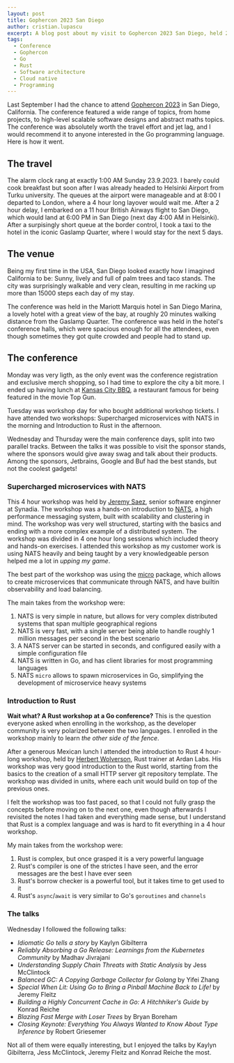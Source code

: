 ```yaml
---
layout: post
title: Gophercon 2023 San Diego
author: cristian.lupascu
excerpt: A blog post about my visit to Gophercon 2023 San Diego, held 25-28.9.2023
tags:
  - Conference
  - Gophercon
  - Go
  - Rust
  - Software architecture
  - Cloud native
  - Programming
---
```


Last September I had the chance to attend [Gophercon 2023](https://www.gophercon.com/) in San Diego, California. The conference featured a wide range of topics, from home projects, to high-level scalable software designs and abstract maths topics. The conference was absolutely worth the travel effort and jet lag, and I would recommend it to anyone interested in the Go programming language. Here is how it went.

## The travel

The alarm clock rang at exactly 1:00 AM Sunday 23.9.2023. I barely could cook breakfast but soon after I was already headed to Helsinki Airport from Turku university. The queues at the airport were manageable and at 8:00 I departed to London, where a 4 hour long layover would wait me. After a 2 hour delay, I embarked on a 11 hour British Airways flight to San Diego, which would land at 6:00 PM in San Diego (next day 4:00 AM in Helsinki). After a surpisingly short queue at the border control, I took a taxi to the hotel in the iconic Gaslamp Quarter, where I would stay for the next 5 days.

## The venue

Being my first time in the USA, San Diego looked exactly how I imagined California to be: Sunny, lively and full of palm trees and taco stands. The city was surprisingly walkable and very clean, resulting in me racking up more than 15000 steps each day of my stay.

The conference was held in the Mariott Marquis hotel in San Diego Marina, a lovely hotel with a great view of the bay, at roughly 20 minutes walking distance from the Gaslamp Quarter. The conference was held in the hotel's conference halls, which were spacious enough for all the attendees, even though sometimes they got quite crowded and people had to stand up.

## The conference

Monday was very ligth, as the only event was the conference registration and exclusive merch shopping, so I had time to explore the city a bit more. I ended up having lunch at [Kansas City BBQ](https://kcbbq.net/), a restaurant famous for being featured in the movie Top Gun.

Tuesday was workshop day for who bought additional workshop tickets. I have attended two workshops: Supercharged microservices with NATS in the morning and Introduction to Rust in the afternoon.

Wednesday and Thursday were the main conference days, split into two parallel tracks. Between the talks it was possible to visit the sponsor stands, where the sponsors would give away swag and talk about their products. Among the sponsors, Jetbrains, Google and Buf had the best stands, but not the coolest gadgets!

### Supercharged microservices with NATS

This 4 hour workshop was held by [Jeremy Saez](https://www.linkedin.com/in/jeremy-saenz-956a809/), senior software enginner at Synadia. The workshop was a hands-on introduction to [NATS](https://nats.io/), a high performance messaging system, built with scalability and clustering in mind. The workshop was very well structured, starting with the basics and ending with a more complex example of a distributed system. The workshop was divided in 4 one hour long sessions which included theory and hands-on exercises. I attended this workshop as my customer work is using NATS heavily and being taught by a very knowledgeable person helped me a lot in *upping my game*. 

The best part of the workshop was using the [micro](https://github.com/nats-io/nats.go/blob/main/micro/README.md) package, which allows to create microservices that communicate through NATS, and have builtin observability and load balancing. 

The main takes from the workshop were:

1. NATS is very simple in nature, but allows for very complex distributed systems that span multiple geographical regions
2. NATS is very fast, with a single server being able to handle roughly 1 million messages per second in the best scenario
3. A NATS server can be started in seconds, and configured easily with a simple configuration file
4. NATS is written in Go, and has client libraries for most programming languages
5. NATS `micro` allows to spawn microservices in Go, simplifying the development of microservice heavy systems

### Introduction to Rust

**Wait what? A Rust workshop at a Go conference?** This is the question everyone asked when enrolling in the workshop, as the developer community is very polarized between the two languages. I enrolled in the workshop mainly to learn *the other side of the fence*.

After a generous Mexican lunch I attended the introduction to Rust 4 hour-long workshop, held by [Herbert Wolverson](https://www.linkedin.com/in/herbert-wolverson-98523346/), Rust trainer at Ardan Labs. His workshop was very good introduction to the Rust world, starting from the basics to the creation of a small HTTP server git repository template. The workshop was divided in units, where each unit would build on top of the previous ones.

I felt the workshop was too fast paced, so that I could not fully grasp the concepts before moving on to the next one, even though afterwards I revisited the notes I had taken and everything made sense, but I understand that Rust is a complex language and was is hard to fit everything in a 4 hour workshop.

My main takes from the workshop were:

1. Rust is complex, but once grasped it is a very powerful language
2. Rust's compiler is one of the strictes I have seen, and the error messages are the best I have ever seen
3. Rust's borrow checker is a powerful tool, but it takes time to get used to it
4. Rust's `async`/`await` is very similar to Go's `goroutines` and `channels`

### The talks

Wednesday I followed the following talks:

- *Idiomatic Go tells a story* by Kaylyn Gibilterra
- *Reliably Absorbing a Go Release: Learnings from the Kubernetes Community* by Madhav Jivrajani
- *Understanding Supply Chain Threats with Static Analysis* by Jess McClintock
- *Balanced GC: A Copying Garbage Collector for Golang* by Yifei Zhang
- *Special When Lit: Using Go to Bring a Pinball Machine Back to Life!* by Jeremy Fleitz
- *Building a Highly Concurrent Cache in Go: A Hitchhiker's Guide* by Konrad Reiche
- *Blazing Fast Merge with Loser Trees* by Bryan Boreham
- *Closing Keynote: Everything You Always Wanted to Know About Type Inference* by Robert Griesemer

Not all of them were equally interesting, but I enjoyed the talks by Kaylyn Gibilterra, Jess McClintock, Jeremy Fleitz and Konrad Reiche the most.